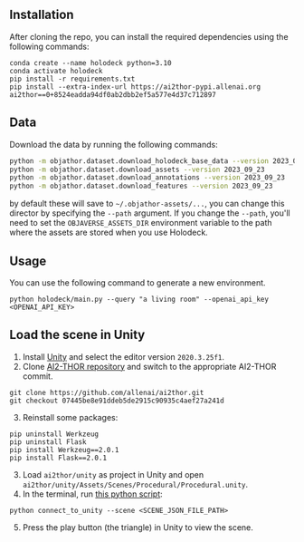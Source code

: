 ## Installation
After cloning the repo, you can install the required dependencies using the following commands:
```
conda create --name holodeck python=3.10
conda activate holodeck
pip install -r requirements.txt
pip install --extra-index-url https://ai2thor-pypi.allenai.org ai2thor==0+8524eadda94df0ab2dbb2ef5a577e4d37c712897
```

## Data
Download the data by running the following commands:
```bash
python -m objathor.dataset.download_holodeck_base_data --version 2023_09_23
python -m objathor.dataset.download_assets --version 2023_09_23
python -m objathor.dataset.download_annotations --version 2023_09_23
python -m objathor.dataset.download_features --version 2023_09_23
```
by default these will save to `~/.objathor-assets/...`, you can change this director by specifying the `--path` argument.  If you change the `--path`, you'll need to set the `OBJAVERSE_ASSETS_DIR` environment variable to the path where the assets are stored when you use Holodeck.

## Usage
You can use the following command to generate a new environment.
```
python holodeck/main.py --query "a living room" --openai_api_key <OPENAI_API_KEY>
```

## Load the scene in Unity
1. Install [Unity](https://unity.com/download) and select the editor version `2020.3.25f1`.
2. Clone [AI2-THOR repository](https://github.com/allenai/ai2thor) and switch to the appropriate AI2-THOR commit.
```
git clone https://github.com/allenai/ai2thor.git
git checkout 07445be8e91ddeb5de2915c90935c4aef27a241d
```
3. Reinstall some packages:
```
pip uninstall Werkzeug
pip uninstall Flask
pip install Werkzeug==2.0.1
pip install Flask==2.0.1
```
3. Load `ai2thor/unity` as project in Unity and open `ai2thor/unity/Assets/Scenes/Procedural/Procedural.unity`.
4. In the terminal, run [this python script](connect_to_unity.py):
```
python connect_to_unity --scene <SCENE_JSON_FILE_PATH>
```
5. Press the play button (the triangle) in Unity to view the scene.

